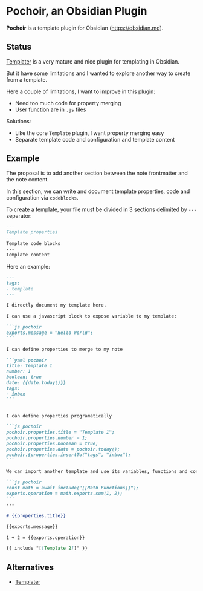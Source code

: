 # Pochoir, an Obsidian Plugin

**Pochoir** is a template plugin for Obsidian (https://obsidian.md).

## Status

[Templater](https://github.com/SilentVoid13/Templater) is a very mature and nice plugin for templating in Obsidian.

But it have some limitations and I wanted to explore another way to create from a template.

Here a couple of limitations, I want to improve in this plugin:
- Need too much code for property merging
- User function are in `.js` files

Solutions:
- Like the core `Template` plugin, I want property merging easy
- Separate template code and configuration and template content

## Example

The proposal is to add another section between the note frontmatter and the note content.

In this section, we can write and document template properties, code and configuration via `codeblocks`.

To create a template, your file must be divided in 3 sections delimited by `---` separator:

```md
---
Template properties
---
Template code blocks
---
Template content
```

Here an example:

````md
---
tags:
- template
---

I directly document my template here.

I can use a javascript block to expose variable to my template:

```js pochoir
exports.message = "Hello World";
```

I can define properties to merge to my note

```yaml pochoir
title: Template 1
number: 1
boolean: true
date: {{date.today()}}
tags:
- inbox
```


I can define properties programatically

```js pochoir
pochoir.properties.title = "Template 1";
pochoir.properties.number = 1;
pochoir.properties.boolean = true;
pochoir.properties.date = pochoir.today();
pochoir.$properties.insertTo("tags", "inbox");
```

We can import another template and use its variables, functions and content

```js pochoir
const math = await include("[[Math Functions]]");
exports.operation = math.exports.sum(1, 2);
```
---

# {{properties.title}}

{{exports.message}}

1 + 2 = {{exports.operation}}

{{ include "[[Template 2]]" }}
````

## Alternatives

* [Templater](https://github.com/SilentVoid13/Templater)
